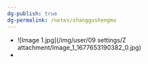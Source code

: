 ```yaml
---
dg-publish: true
dg-permalink: /notes/shanggushengmu
---
```

- ![Image 1.jpg](/img/user/09 settings/Z attachment/Image_1_1677653190382_0.jpg)
-